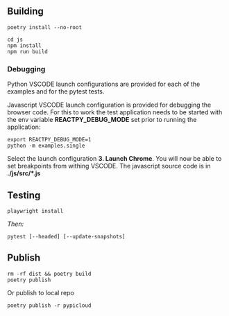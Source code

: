 ## Building

    poetry install --no-root

    cd js
    npm install
    npm run build

### Debugging

Python VSCODE launch configurations are provided for each of the 
examples and for the pytest tests.

Javascript VSCODE launch configuration is provided for debugging the
browser code. For this to work the test application needs to be 
started with the env variable **REACTPY_DEBUG_MODE** set prior to 
running the application:

    export REACTPY_DEBUG_MODE=1 
    python -m examples.single

Select the launch configuration **3. Launch Chrome**. You will
now be able to set breakpoints from withing VSCODE. The javascript
source code is in **./js/src/*.js**

## Testing

    playwright install

*Then:*

    pytest [--headed] [--update-snapshots]

## Publish 

    rm -rf dist && poetry build
    poetry publish

Or publish to local repo

    poetry publish -r pypicloud
